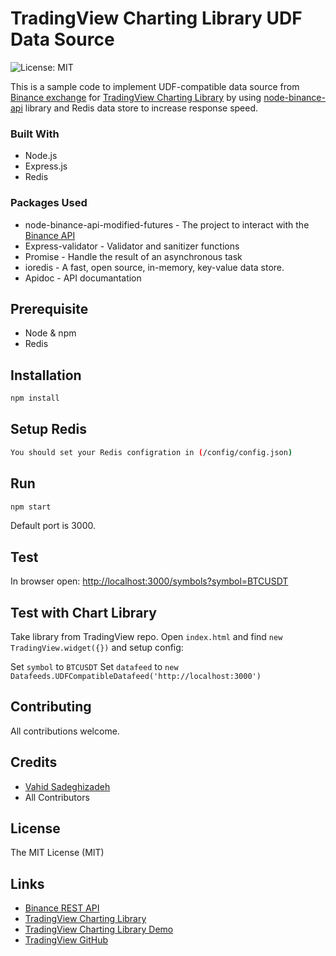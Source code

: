 # TradingView Charting Library UDF Data Source
![License: MIT](https://img.shields.io/badge/license-MIT-brightgreen.svg?style=flat-square)

This is a sample code to implement UDF-compatible data source from [Binance exchange](https://www.binance.com/) for [TradingView Charting Library](https://www.tradingview.com/) by using [node-binance-api](https://www.npmjs.com/package/node-binance-api-modified-futures) library and Redis data store to increase response speed.

### Built With

* Node.js
* Express.js
* Redis

### Packages Used
* node-binance-api-modified-futures - The project to interact with the [Binance API](https://github.com/binance-exchange/binance-official-api-docs)
* Express-validator - Validator and sanitizer functions
* Promise - Handle the result of an asynchronous task
* ioredis - A fast, open source, in-memory, key-value data store.
* Apidoc - API documantation

## Prerequisite
* Node & npm
* Redis

## Installation
```sh
npm install
```

## Setup Redis
```sh
You should set your Redis configration in (/config/config.json)
```

## Run
```sh
npm start

```
Default port is 3000.

## Test

In browser open:
[http://localhost:3000/symbols?symbol=BTCUSDT](http://localhost:3000/symbols?symbol=BTCUSDT)

## Test with Chart Library

Take library from TradingView repo.
Open `index.html` and find `new TradingView.widget({})` and setup config:

Set `symbol` to `BTCUSDT`
Set `datafeed` to `new Datafeeds.UDFCompatibleDatafeed('http://localhost:3000')`

## Contributing

All contributions welcome.

## Credits

- [Vahid Sadeghizadeh](https://github.com/vsadeghizade)
- All Contributors

## License

The MIT License (MIT)

## Links

- [Binance REST API](https://github.com/binance-exchange/binance-official-api-docs)
- [TradingView Charting Library](https://www.tradingview.com/HTML5-stock-forex-bitcoin-charting-library/)
- [TradingView Charting Library Demo](https://charting-library.tradingview.com/)
- [TradingView GitHub](https://github.com/tradingview)
